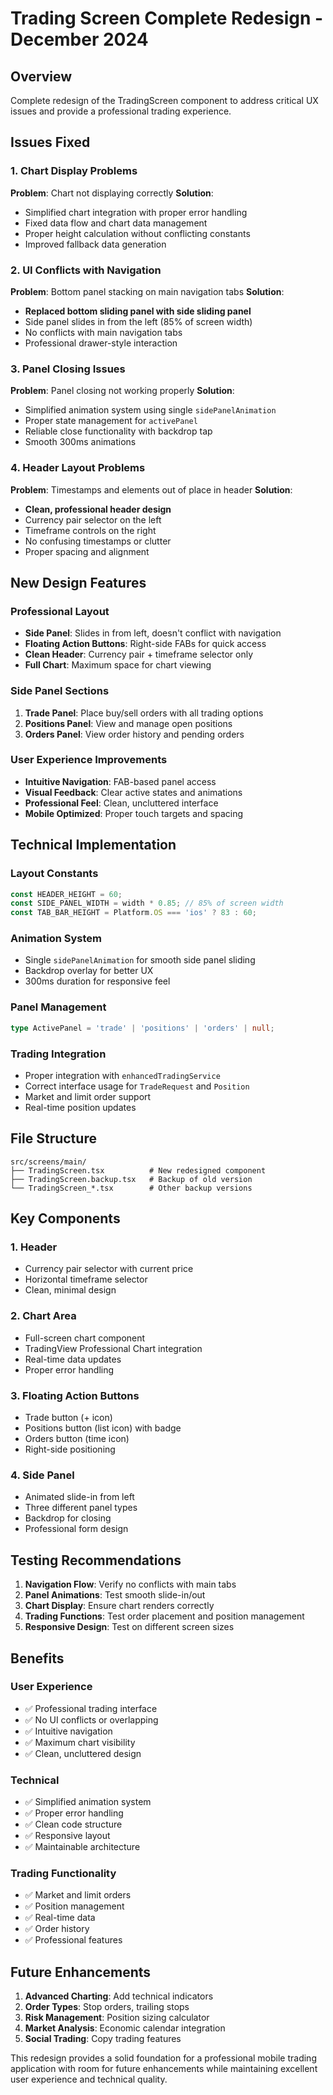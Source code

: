 # Trading Screen Complete Redesign - December 2024

## Overview
Complete redesign of the TradingScreen component to address critical UX issues and provide a professional trading experience.

## Issues Fixed

### 1. Chart Display Problems
**Problem**: Chart not displaying correctly
**Solution**: 
- Simplified chart integration with proper error handling
- Fixed data flow and chart data management
- Proper height calculation without conflicting constants
- Improved fallback data generation

### 2. UI Conflicts with Navigation
**Problem**: Bottom panel stacking on main navigation tabs
**Solution**: 
- **Replaced bottom sliding panel with side sliding panel**
- Side panel slides in from the left (85% of screen width)
- No conflicts with main navigation tabs
- Professional drawer-style interaction

### 3. Panel Closing Issues
**Problem**: Panel closing not working properly
**Solution**:
- Simplified animation system using single `sidePanelAnimation`
- Proper state management for `activePanel`
- Reliable close functionality with backdrop tap
- Smooth 300ms animations

### 4. Header Layout Problems
**Problem**: Timestamps and elements out of place in header
**Solution**:
- **Clean, professional header design**
- Currency pair selector on the left
- Timeframe controls on the right
- No confusing timestamps or clutter
- Proper spacing and alignment

## New Design Features

### Professional Layout
- **Side Panel**: Slides in from left, doesn't conflict with navigation
- **Floating Action Buttons**: Right-side FABs for quick access
- **Clean Header**: Currency pair + timeframe selector only
- **Full Chart**: Maximum space for chart viewing

### Side Panel Sections
1. **Trade Panel**: Place buy/sell orders with all trading options
2. **Positions Panel**: View and manage open positions
3. **Orders Panel**: View order history and pending orders

### User Experience Improvements
- **Intuitive Navigation**: FAB-based panel access
- **Visual Feedback**: Clear active states and animations
- **Professional Feel**: Clean, uncluttered interface
- **Mobile Optimized**: Proper touch targets and spacing

## Technical Implementation

### Layout Constants
```typescript
const HEADER_HEIGHT = 60;
const SIDE_PANEL_WIDTH = width * 0.85; // 85% of screen width
const TAB_BAR_HEIGHT = Platform.OS === 'ios' ? 83 : 60;
```

### Animation System
- Single `sidePanelAnimation` for smooth side panel sliding
- Backdrop overlay for better UX
- 300ms duration for responsive feel

### Panel Management
```typescript
type ActivePanel = 'trade' | 'positions' | 'orders' | null;
```

### Trading Integration
- Proper integration with `enhancedTradingService`
- Correct interface usage for `TradeRequest` and `Position`
- Market and limit order support
- Real-time position updates

## File Structure
```
src/screens/main/
├── TradingScreen.tsx          # New redesigned component
├── TradingScreen.backup.tsx   # Backup of old version
└── TradingScreen_*.tsx        # Other backup versions
```

## Key Components

### 1. Header
- Currency pair selector with current price
- Horizontal timeframe selector
- Clean, minimal design

### 2. Chart Area
- Full-screen chart component
- TradingView Professional Chart integration
- Real-time data updates
- Proper error handling

### 3. Floating Action Buttons
- Trade button (+ icon)
- Positions button (list icon) with badge
- Orders button (time icon)
- Right-side positioning

### 4. Side Panel
- Animated slide-in from left
- Three different panel types
- Backdrop for closing
- Professional form design

## Testing Recommendations

1. **Navigation Flow**: Verify no conflicts with main tabs
2. **Panel Animations**: Test smooth slide-in/out
3. **Chart Display**: Ensure chart renders correctly
4. **Trading Functions**: Test order placement and position management
5. **Responsive Design**: Test on different screen sizes

## Benefits

### User Experience
- ✅ Professional trading interface
- ✅ No UI conflicts or overlapping
- ✅ Intuitive navigation
- ✅ Maximum chart visibility
- ✅ Clean, uncluttered design

### Technical
- ✅ Simplified animation system
- ✅ Proper error handling
- ✅ Clean code structure
- ✅ Responsive layout
- ✅ Maintainable architecture

### Trading Functionality
- ✅ Market and limit orders
- ✅ Position management
- ✅ Real-time data
- ✅ Order history
- ✅ Professional features

## Future Enhancements

1. **Advanced Charting**: Add technical indicators
2. **Order Types**: Stop orders, trailing stops
3. **Risk Management**: Position sizing calculator
4. **Market Analysis**: Economic calendar integration
5. **Social Trading**: Copy trading features

This redesign provides a solid foundation for a professional mobile trading application with room for future enhancements while maintaining excellent user experience and technical quality.
